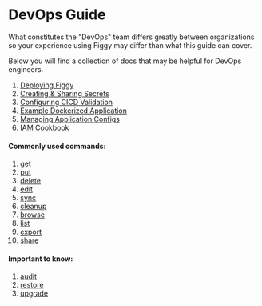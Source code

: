 # DevOps Guide

What constitutes the "DevOps" team differs greatly between organizations so your experience using Figgy may differ
than what this guide can cover.


Below you will find a collection of docs that may be helpful for DevOps engineers.

1. [Deploying Figgy](/manual/figgy-cloud/)
1. [Creating & Sharing Secrets](/user-guides/how-to/share-secrets/)
1. [Configuring CICD Validation](/user-guides/how-to/cicd-validation/)
1. [Example Dockerized Application](https://github.com/figtools/figgy.python-reference)
1. [Managing Application Configs](/user-guides/how-to/manage-application-configs/)
1. [IAM Cookbook](/manual/configuration/iam-cookbook/)


#### Commonly used commands:

1. [get](/commands/config/get/)
1. [put](/commands/config/put/)
1. [delete](/commands/config/delete/)
1. [edit](/commands/config/edit/)
1. [sync](/commands/config/sync/)
1. [cleanup](/commands/config/cleanup/)
1. [browse](/commands/config/browse/)
1. [list](/commands/config/list/)
1. [export](/commands/iam/export/)
1. [share](/commands/iam/share/)

#### Important to know:

1. [audit](/commands/config/audit/)
1. [restore](/commands/config/restore/)
1. [upgrade](/commands/other/upgrade/)
